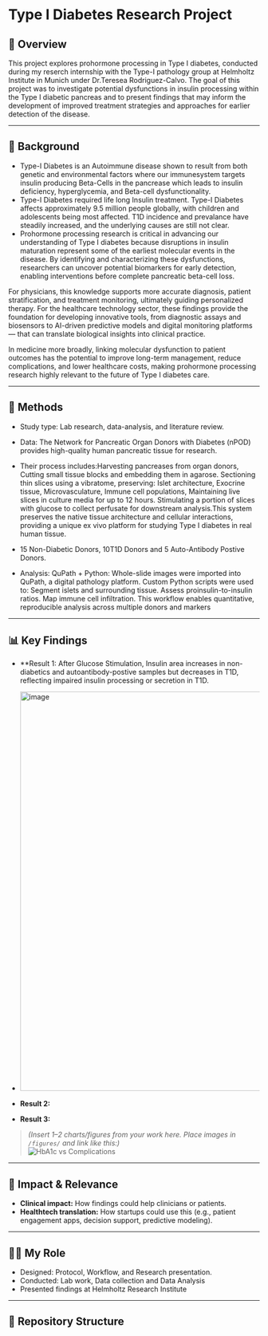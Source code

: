 # Type I Diabetes Research Project

## 📌 Overview
This project explores prohormone processing in Type I diabetes, conducted during my reserch internship with the Type-I pathology group at Helmholtz Institute in Munich under Dr.Teresea Rodriguez-Calvo.
The goal of this project was to investigate potential dysfunctions in insulin processing within the Type I diabetic pancreas and to present findings that may inform the development of improved treatment strategies and approaches for earlier detection of the disease.

---

## 🔬 Background
- Type-I Diabetes is an Autoimmune disease shown to result from both genetic and environmental factors where our immunesystem targets insulin producing Beta-Cells in the pancrease which leads to insulin deficiency, hyperglycemia, and Beta-cell dysfunctionality.
-  Type-I Diabetes required life long Insulin treatment. Type-I Diabetes affects approximately 9.5 million people globally, with children and adolescents being most affected. T1D incidence and prevalance have steadily increased, and the underlying causes are still not clear. 
- Prohormone processing research is critical in advancing our understanding of Type I diabetes because disruptions in insulin maturation represent some of the earliest molecular events in the disease. By identifying and characterizing these dysfunctions, researchers can uncover potential biomarkers for early detection, enabling interventions before complete pancreatic beta-cell loss.

For physicians, this knowledge supports more accurate diagnosis, patient stratification, and treatment monitoring, ultimately guiding personalized therapy. For the healthcare technology sector, these findings provide the foundation for developing innovative tools, from diagnostic assays and biosensors to AI-driven predictive models and digital monitoring platforms — that can translate biological insights into clinical practice.

In medicine more broadly, linking molecular dysfunction to patient outcomes has the potential to improve long-term management, reduce complications, and lower healthcare costs, making prohormone processing research highly relevant to the future of Type I diabetes care. 

---

## 🧪 Methods
- Study type: Lab research, data-analysis, and literature review. 
- Data: The Network for Pancreatic Organ Donors with Diabetes (nPOD) provides high-quality human pancreatic tissue for research.
- Their process includes:Harvesting pancreases from organ donors, Cutting small tissue blocks and embedding them in agarose. Sectioning thin slices using a vibratome, preserving: Islet architecture, Exocrine tissue, Microvasculature, Immune cell populations, Maintaining live slices in culture media for up to 12 hours. Stimulating a portion of slices with glucose to collect perfusate for downstream analysis.This system preserves the native tissue architecture and cellular interactions, providing a unique ex vivo platform for studying Type I diabetes in real human tissue.
- 15 Non-Diabetic Donors, 10T1D Donors and 5 Auto-Antibody Postive Donors. 

- Analysis:   QuPath + Python: Whole-slide images were imported into QuPath, a digital pathology platform.
Custom Python scripts were used to: Segment islets and surrounding tissue. Assess proinsulin-to-insulin ratios. Map immune cell infiltration. This workflow enables quantitative, reproducible analysis across multiple donors and markers

---

## 📊 Key Findings
- **Result 1: After Glucose Stimulation, Insulin area increases in non-diabetics and autoantibody-postive samples but   decreases in T1D, reflecting impaired insulin processing or secretion in T1D.
- <img width="767" height="801" alt="image" src="https://github.com/user-attachments/assets/a652550d-4acc-4340-aa5c-a1aa10054804" />

- **Result 2:** 
- **Result 3:** 

> *(Insert 1–2 charts/figures from your work here. Place images in `/figures/` and link like this:)*  
> ![HbA1c vs Complications](figures/hba1c_chart.png)

---

## 🚀 Impact & Relevance
- **Clinical impact:** How findings could help clinicians or patients.  
- **Healthtech translation:** How startups could use this (e.g., patient engagement apps, decision support, predictive modeling).  

---

## 👩‍🔬 My Role
- Designed: Protocol, Workflow, and Research presentation.  
- Conducted: Lab work, Data collection and Data Analysis 
- Presented findings at Helmholtz Research Institute  

---

## 📂 Repository Structure
